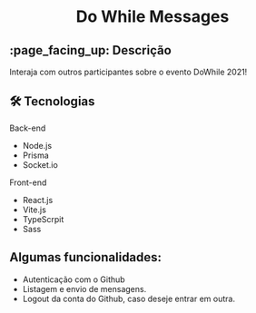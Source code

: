 <h1 align="center"> Do While Messages </h1>

<h2>  
:page_facing_up: Descrição 
</h2>
  
<p> Interaja com outros participantes sobre o evento DoWhile 2021! </p>

<h2>🛠 Tecnologias </h2>
<p>Back-end </p>
<ul>
<li>Node.js</li>
<li>Prisma</li>
<li>Socket.io</li>
</ul>

<p>Front-end </p>
<ul>
<li>React.js</li>
<li>Vite.js</li>
<li>TypeScrpit</li>
<li text-decoration="none">Sass</li>
</ul>
  

<h2> Algumas funcionalidades: </h2>
<ul>
<li>Autenticação com o Github</li>
<li>Listagem e envio de mensagens.</li>
<li>Logout da conta do Github, caso deseje entrar em outra.</li>
</ul> 
